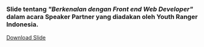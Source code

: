 ### Slide tentang _"Berkenalan dengan Front end Web Developer"_ dalam acara Speaker Partner yang diadakan oleh Youth Ranger Indonesia.

<a href="Mini-Presentation.pptx" download> Download Slide </a>
